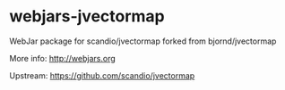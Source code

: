 # webjars-jvectormap
WebJar package for scandio/jvectormap forked from bjornd/jvectormap

More info: http://webjars.org

Upstream: https://github.com/scandio/jvectormap
